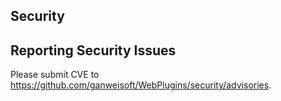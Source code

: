 ## Security

## Reporting Security Issues

Please submit CVE to https://github.com/ganweisoft/WebPlugins/security/advisories.

